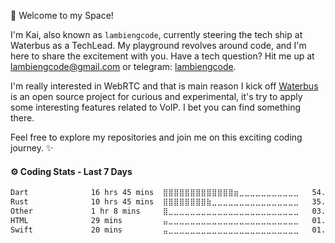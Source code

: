 🚀 Welcome to my Space!

I'm Kai, also known as `lambiengcode`, currently steering the tech ship at Waterbus as a TechLead. My playground revolves around code, and I'm here to share the excitement with you. Have a tech question? Hit me up at lambiengcode@gmail.com or telegram: [lambiengcode](https://t.me/lambiengcode).

I'm really interested in WebRTC and that is main reason I kick off [Waterbus](https://github.com/lambiengcode/waterbus) is an open source project for curious and experimental, it's try to apply some interesting features related to VoIP. I bet you can find something there.

Feel free to explore my repositories and join me on this exciting coding journey. ✨

<h4>⚙️ Coding Stats - Last 7 Days</h3>
<!--START_SECTION:waka-->

```txt
Dart              16 hrs 45 mins  ⣿⣿⣿⣿⣿⣿⣿⣿⣿⣿⣿⣿⣿⣶⣀⣀⣀⣀⣀⣀⣀⣀⣀⣀⣀   54.82 %
Rust              10 hrs 45 mins  ⣿⣿⣿⣿⣿⣿⣿⣿⣷⣀⣀⣀⣀⣀⣀⣀⣀⣀⣀⣀⣀⣀⣀⣀⣀   35.17 %
Other             1 hr 8 mins     ⣿⣀⣀⣀⣀⣀⣀⣀⣀⣀⣀⣀⣀⣀⣀⣀⣀⣀⣀⣀⣀⣀⣀⣀⣀   03.72 %
HTML              29 mins         ⣤⣀⣀⣀⣀⣀⣀⣀⣀⣀⣀⣀⣀⣀⣀⣀⣀⣀⣀⣀⣀⣀⣀⣀⣀   01.62 %
Swift             20 mins         ⣤⣀⣀⣀⣀⣀⣀⣀⣀⣀⣀⣀⣀⣀⣀⣀⣀⣀⣀⣀⣀⣀⣀⣀⣀   01.10 %
```

<!--END_SECTION:waka-->
